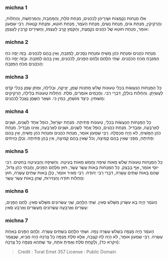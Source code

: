 
### michna 1
אֵלּוּ מְנָחוֹת נִקְמָצוֹת וּשְׁיָרֵיהֶן לַכֹּהֲנִים, מִנְחַת סֹלֶת, וְהַמַּחֲבַת, וְהַמַּרְחֶשֶׁת, וְהַחַלּוֹת, וְהָרְקִיקִין, מִנְחַת גּוֹיִם, מִנְחַת נָשִׁים, מִנְחַת הָעֹמֶר, מִנְחַת חוֹטֵא, וּמִנְחַת קְנָאוֹת. רַבִּי שִׁמְעוֹן אוֹמֵר, מִנְחַת חוֹטֵא שֶׁל כֹּהֲנִים נִקְמֶצֶת, וְהַקֹּמֶץ קָרֵב לְעַצְמוֹ, וְהַשִּׁירַיִם קְרֵבִין לְעַצְמָן: 

### michna 2
מִנְחַת כֹּהֲנִים וּמִנְחַת כֹּהֵן מָשִׁיחַ וּמִנְחַת נְסָכִים, לַמִּזְבֵּחַ, וְאֵין בָּהֶם לַכֹּהֲנִים. בָּזֶה יָפֶה כֹחַ הַמִּזְבֵּחַ מִכֹּחַ הַכֹּהֲנִים. שְׁתֵּי הַלֶּחֶם וְלֶחֶם הַפָּנִים, לַכֹּהֲנִים, וְאֵין בָּהֶם לַמִּזְבֵּחַ. וּבָזֶה יָפֶה כֹחַ הַכֹּהֲנִים מִכֹּחַ הַמִּזְבֵּחַ: 

### michna 3
כָּל הַמְּנָחוֹת הַנַּעֲשׂוֹת בִּכְלִי טְעוּנוֹת שָׁלשׁ מַתְּנוֹת שֶׁמֶן, יְצִיקָה, וּבְלִילָה, וּמַתַּן שֶׁמֶן בַּכְּלִי קֹדֶם לַעֲשִׂיָּתָן. וְהַחַלּוֹת בּוֹלְלָן, דִּבְרֵי רַבִּי. וַחֲכָמִים אוֹמְרִים, סֹלֶת. הַחַלּוֹת טְעוּנוֹת בְּלִילָה, הָרְקִיקִים מְשׁוּחִין. כֵּיצַד מוֹשְׁחָן, כְּמִין כִי. וּשְׁאָר הַשֶּׁמֶן נֶאֱכָל לַכֹּהֲנִים: 

### michna 4
כָּל הַמְּנָחוֹת הַנַּעֲשׂוֹת בִּכְלִי, טְעוּנוֹת פְּתִיתָה. מִנְחַת יִשְׂרָאֵל, כּוֹפֵל אֶחָד לִשְׁנַיִם, וּשְׁנַיִם לְאַרְבָּעָה, וּמַבְדִּיל. מִנְחַת כֹּהֲנִים, כּוֹפֵל אֶחָד לִשְׁנַיִם, וּשְׁנַיִם לְאַרְבָּעָה, וְאֵינוֹ מַבְדִּיל. מִנְחַת כֹּהֵן הַמָּשִׁיחַ, לֹא הָיָה מְכַפְּלָהּ. רַבִּי שִׁמְעוֹן אוֹמֵר, מִנְחַת כֹּהֲנִים וּמִנְחַת כֹּהֵן מָשִׁיחַ, אֵין בָּהֶם פְּתִיתָה, מִפְּנֵי שֶׁאֵין בָּהֶם קְמִיצָה, וְכֹל שֶׁאֵין בָּהֶם קְמִיצָה, אֵין בָּהֶן פְּתִיתָה. וְכֻלָּן כַּזֵּיתִים: 

### michna 5
כָּל הַמְּנָחוֹת טְעוּנוֹת שְׁלשׁ מֵאוֹת שִׁיפָה וַחֲמֵשׁ מֵאוֹת בְּעִיטָה. וְהַשִּׁיפָה וְהַבְּעִיטָה בַּחִטִּים. רַבִּי יוֹסֵי אוֹמֵר, אַף בַּבָּצֵק. כָּל הַמְּנָחוֹת בָּאוֹת עֶשֶׂר עֶשֶׂר, חוּץ מִלֶּחֶם הַפָּנִים, וַחֲבִתֵּי כֹהֵן גָּדוֹל, שֶׁהֵם בָּאוֹת שְׁתֵּים עֶשְׂרֵה, דִּבְרֵי רַבִּי יְהוּדָה. רַבִּי מֵאִיר אוֹמֵר, כֻּלָּן בָּאוֹת שְׁתֵּים עֶשְׂרֵה, חוּץ מֵחַלּוֹת תּוֹדָה וְהַנְּזִירוּת, שֶׁהֵן בָּאוֹת עֶשֶׂר עֶשֶׂר: 

### michna 6
הָעֹמֶר הָיָה בָא עִשָּׂרוֹן מִשָּׁלשׁ סְאִין. שְׁתֵּי הַלֶּחֶם, שְׁנֵי עֶשְׂרוֹנִים מִשָּׁלשׁ סְאִין. לֶחֶם הַפָּנִים, עֶשְׂרִים וְאַרְבָּעָה עֶשְׂרוֹנִים מֵעֶשְׂרִים וְאַרְבַּע סְאִין: 

### michna 7
הָעֹמֶר הָיָה מְנֻפֶּה בִּשְׁלשׁ עֶשְׂרֵה נָפָה. וּשְׁתֵּי הַלֶּחֶם בִּשְׁתֵּים עֶשְׂרֵה. וְלֶחֶם הַפָּנִים בְּאַחַת עֶשְׂרֵה. רַבִּי שִׁמְעוֹן אוֹמֵר, לֹא הָיָה לָהּ קִצְבָּה, אֶלָּא סֹלֶת מְנֻפָּה כָּל צָרְכָּהּ הָיָה מֵבִיא, שֶׁנֶּאֱמַר (ויקרא כד), וְלָקַחְתָּ סֹלֶת וְאָפִיתָ אֹתָהּ, עַד שֶׁתְּהֵא מְנֻפָּה כָּל צָרְכָּהּ: 

>Credit : Torat Emet 357
>License : Public Domain 